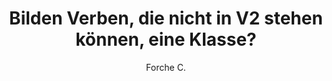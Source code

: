 ---
type	:	article
author	:	Forche C.
title	:	"Bilden Verben, die nicht in V2 stehen können, eine Klasse?"
journal	:	Deutsche Sprache
volume	:	43
number	:	1
pages	:	11-41
year	:	2015-01-01
doi	:	10.37307/j.1868-775X.2015.01.03
---